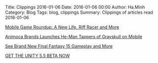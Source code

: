 Title: Clippings 2016-01-06
Date: 2016-01-06 00:00
Author: Ha.Minh
Category: Blog
Tags: blog, clippings
Summary: Clippings of articles read 2016-01-06

[Mobile Game Roundup: A New Life, Riff Racer and More](http://www.adweek.com/socialtimes/mobile-game-roundup-a-new-life-riff-racer-and-more/644386)

[Animoca Brands Launches He-Man Tappers of Grayskull on Mobile](http://www.adweek.com/socialtimes/animoca-brands-launches-he-man-tappers-of-grayskull-on-mobile/644327)

[See Brand New Final Fantasy 15 Gameplay and More](http://www.gamespot.com/articles/see-brand-new-final-fantasy-15-gameplay-and-more/1100-6443300/)

[GET THE UNITY 5.5 BETA NOW](https://blogs.unity3d.com/2016/08/30/get-the-unity-5-5-beta-now/)
